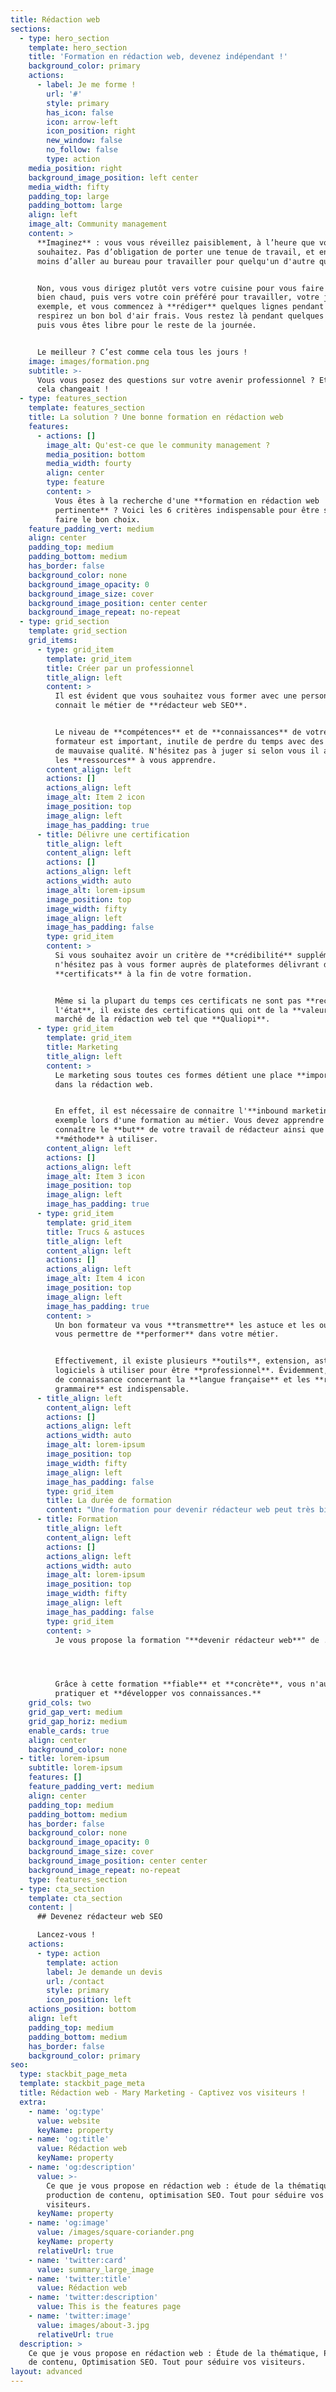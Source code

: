 ```yaml
---
title: Rédaction web
sections:
  - type: hero_section
    template: hero_section
    title: 'Formation en rédaction web, devenez indépendant !'
    background_color: primary
    actions:
      - label: Je me forme !
        url: '#'
        style: primary
        has_icon: false
        icon: arrow-left
        icon_position: right
        new_window: false
        no_follow: false
        type: action
    media_position: right
    background_image_position: left center
    media_width: fifty
    padding_top: large
    padding_bottom: large
    align: left
    image_alt: Community management
    content: >
      **Imaginez** : vous vous réveillez paisiblement, à l’heure que vous
      souhaitez. Pas d’obligation de porter une tenue de travail, et encore
      moins d’aller au bureau pour travailler pour quelqu'un d'autre que vous.


      Non, vous vous dirigez plutôt vers votre cuisine pour vous faire un café
      bien chaud, puis vers votre coin préféré pour travailler, votre jardin par
      exemple, et vous commencez à **rédiger** quelques lignes pendant que vous
      respirez un bon bol d'air frais. Vous restez là pendant quelques heures,
      puis vous êtes libre pour le reste de la journée.


      Le meilleur ? C’est comme cela tous les jours !
    image: images/formation.png
    subtitle: >-
      Vous vous posez des questions sur votre avenir professionnel ? Et si tout
      cela changeait !
  - type: features_section
    template: features_section
    title: La solution ? Une bonne formation en rédaction web
    features:
      - actions: []
        image_alt: Qu'est-ce que le community management ?
        media_position: bottom
        media_width: fourty
        align: center
        type: feature
        content: >
          Vous êtes à la recherche d'une **formation en rédaction web
          pertinente** ? Voici les 6 critères indispensable pour être sûr de
          faire le bon choix.
    feature_padding_vert: medium
    align: center
    padding_top: medium
    padding_bottom: medium
    has_border: false
    background_color: none
    background_image_opacity: 0
    background_image_size: cover
    background_image_position: center center
    background_image_repeat: no-repeat
  - type: grid_section
    template: grid_section
    grid_items:
      - type: grid_item
        template: grid_item
        title: Créer par un professionnel
        title_align: left
        content: >
          Il est évident que vous souhaitez vous former avec une personne qui
          connait le métier de **rédacteur web SEO**.


          Le niveau de **compétences** et de **connaissances** de votre
          formateur est important, inutile de perdre du temps avec des formation
          de mauvaise qualité. N'hésitez pas à juger si selon vous il a toutes
          les **ressources** à vous apprendre.
        content_align: left
        actions: []
        actions_align: left
        image_alt: Item 2 icon
        image_position: top
        image_align: left
        image_has_padding: true
      - title: Délivre une certification
        title_align: left
        content_align: left
        actions: []
        actions_align: left
        actions_width: auto
        image_alt: lorem-ipsum
        image_position: top
        image_width: fifty
        image_align: left
        image_has_padding: false
        type: grid_item
        content: >
          Si vous souhaitez avoir un critère de **crédibilité** supplémentaire,
          n'hésitez pas à vous former auprès de plateformes délivrant des
          **certificats** à la fin de votre formation.


          Même si la plupart du temps ces certificats ne sont pas **reconnus par
          l'état**, il existe des certifications qui ont de la **valeur** sur le
          marché de la rédaction web tel que **Qualiopi**. 
      - type: grid_item
        template: grid_item
        title: Marketing
        title_align: left
        content: >
          Le marketing sous toutes ces formes détient une place **importante**
          dans la rédaction web.


          En effet, il est nécessaire de connaitre l'**inbound marketing** par
          exemple lors d'une formation au métier. Vous devez apprendre à
          connaître le **but** de votre travail de rédacteur ainsi que les
          **méthode** à utiliser.
        content_align: left
        actions: []
        actions_align: left
        image_alt: Item 3 icon
        image_position: top
        image_align: left
        image_has_padding: true
      - type: grid_item
        template: grid_item
        title: Trucs & astuces
        title_align: left
        content_align: left
        actions: []
        actions_align: left
        image_alt: Item 4 icon
        image_position: top
        image_align: left
        image_has_padding: true
        content: >
          Un bon formateur va vous **transmettre** les astuce et les outils pour
          vous permettre de **performer** dans votre métier.


          Effectivement, il existe plusieurs **outils**, extension, astuces,
          logiciels à utiliser pour être **professionnel**. Évidemment, une base
          de connaissance concernant la **langue française** et les **règles de
          grammaire** est indispensable.
      - title_align: left
        content_align: left
        actions: []
        actions_align: left
        actions_width: auto
        image_alt: lorem-ipsum
        image_position: top
        image_width: fifty
        image_align: left
        image_has_padding: false
        type: grid_item
        title: La durée de formation
        content: "Une formation pour devenir rédacteur web peut très bien durer **6\_h** comme elle peut durer **6 mois**. Ce choix vous appartient.\n\nAttention tout de même à ne pas se contenter d'une **formation trop courte**, car vous vous en doutez : l'apprentissage d'un **métier** ne se fait pas en seulement 3\_h, vous devez poursuivre cette **apprentissage** soit via vos propres moyens et en **pratiquant** soit en complétant avec **d'autres** **formations**.\n"
      - title: Formation
        title_align: left
        content_align: left
        actions: []
        actions_align: left
        actions_width: auto
        image_alt: lorem-ipsum
        image_position: top
        image_width: fifty
        image_align: left
        image_has_padding: false
        type: grid_item
        content: >
          Je vous propose la formation "**devenir rédacteur web**" de .... 




          Grâce à cette formation **fiable** et **concrète**, vous n'aurez qu'à
          pratiquer et **développer vos connaissances.**
    grid_cols: two
    grid_gap_vert: medium
    grid_gap_horiz: medium
    enable_cards: true
    align: center
    background_color: none
  - title: lorem-ipsum
    subtitle: lorem-ipsum
    features: []
    feature_padding_vert: medium
    align: center
    padding_top: medium
    padding_bottom: medium
    has_border: false
    background_color: none
    background_image_opacity: 0
    background_image_size: cover
    background_image_position: center center
    background_image_repeat: no-repeat
    type: features_section
  - type: cta_section
    template: cta_section
    content: |
      ## Devenez rédacteur web SEO

      Lancez-vous !
    actions:
      - type: action
        template: action
        label: Je demande un devis
        url: /contact
        style: primary
        icon_position: left
    actions_position: bottom
    align: left
    padding_top: medium
    padding_bottom: medium
    has_border: false
    background_color: primary
seo:
  type: stackbit_page_meta
  template: stackbit_page_meta
  title: Rédaction web - Mary Marketing - Captivez vos visiteurs !
  extra:
    - name: 'og:type'
      value: website
      keyName: property
    - name: 'og:title'
      value: Rédaction web
      keyName: property
    - name: 'og:description'
      value: >-
        Ce que je vous propose en rédaction web : étude de la thématique,
        production de contenu, optimisation SEO. Tout pour séduire vos
        visiteurs.
      keyName: property
    - name: 'og:image'
      value: /images/square-coriander.png
      keyName: property
      relativeUrl: true
    - name: 'twitter:card'
      value: summary_large_image
    - name: 'twitter:title'
      value: Rédaction web
    - name: 'twitter:description'
      value: This is the features page
    - name: 'twitter:image'
      value: images/about-3.jpg
      relativeUrl: true
  description: >
    Ce que je vous propose en rédaction web : Étude de la thématique, Production
    de contenu, Optimisation SEO. Tout pour séduire vos visiteurs.
layout: advanced
---
```

